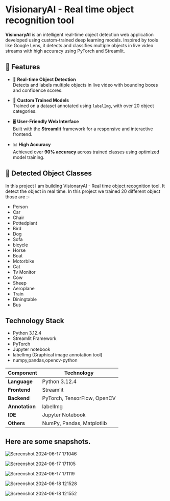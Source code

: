 # VisionaryAI - Real time object recognition tool

**VisionaryAI** is an intelligent real-time object detection web application developed using custom-trained deep learning models. Inspired by tools like Google Lens, it detects and classifies multiple objects in live video streams with high accuracy using PyTorch and Streamlit.


## 🚀 Features

- 🎯 **Real-time Object Detection**  
  Detects and labels multiple objects in live video with bounding boxes and confidence scores.

- 🧠 **Custom Trained Models**  
  Trained on a dataset annotated using `labelImg`, with over 20 object categories.

- 🖥️ **User-Friendly Web Interface**  
  Built with the **Streamlit** framework for a responsive and interactive frontend.

- 📊 **High Accuracy**  
  Achieved over **90% accuracy** across trained classes using optimized model training.



## 🧾 Detected Object Classes

  In this project I am building VisionaryAI - Real time object recognition tool.
  It detect the object in real time. In this project we trained 20 different object those are :- 
  
- Person
- Car
- Chair
- Pottedplant
- Bird
- Dog
- Sofa
- bicycle
- Horse
- Boat
- Motorbike
- Cat
- Tv Monitor
- Cow
- Sheep
- Aeroplane
- Train
- Diningtable
- Bus



## Technology Stack 

- Python 3.12.4
- Streamlit Framework
- PyTorch
- Jupyter notebook 
- labelImg (Graphical image annotation tool)
- numpy,pandas,opencv-python

| Component      | Technology                  |
| -------------- | --------------------------- |
| **Language**   | Python 3.12.4               |
| **Frontend**   | Streamlit                   |
| **Backend**    | PyTorch, TensorFlow, OpenCV |
| **Annotation** | labelImg                    |
| **IDE**        | Jupyter Notebook            |
| **Others**     | NumPy, Pandas, Matplotlib   |


## Here are some snapshots.



![Screenshot 2024-06-17 171046](https://github.com/ShubhamGuthale/Real-time-object-detection-model/assets/150772720/d13ff761-3031-4690-b387-6f83768e9cda)




![Screenshot 2024-06-17 171105](https://github.com/ShubhamGuthale/Real-time-object-detection-model/assets/150772720/b59abddd-1b02-41be-a977-bd771c5ab2e0)




![Screenshot 2024-06-17 171119](https://github.com/ShubhamGuthale/Real-time-object-detection-model/assets/150772720/70897304-0751-47d4-bb13-e63a090d03eb)





![Screenshot 2024-06-18 121528](https://github.com/ShubhamGuthale/Real-time-object-detection-model/assets/150772720/ee30a791-4da7-42a9-a104-60e6d5e34f35)





![Screenshot 2024-06-18 121552](https://github.com/ShubhamGuthale/Real-time-object-detection-model/assets/150772720/d80f455c-3e27-4660-b730-dade6a417915)
